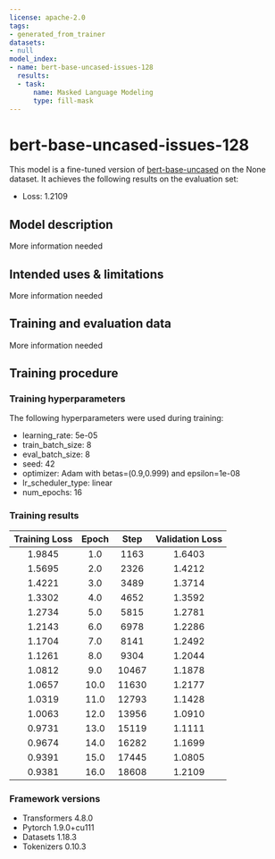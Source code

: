 ```yaml
---
license: apache-2.0
tags:
- generated_from_trainer
datasets:
- null
model_index:
- name: bert-base-uncased-issues-128
  results:
  - task:
      name: Masked Language Modeling
      type: fill-mask
---
```


<!-- This model card has been generated automatically according to the information the Trainer had access to. You
should probably proofread and complete it, then remove this comment. -->

# bert-base-uncased-issues-128

This model is a fine-tuned version of [bert-base-uncased](https://huggingface.co/bert-base-uncased) on the None dataset.
It achieves the following results on the evaluation set:
- Loss: 1.2109

## Model description

More information needed

## Intended uses & limitations

More information needed

## Training and evaluation data

More information needed

## Training procedure

### Training hyperparameters

The following hyperparameters were used during training:
- learning_rate: 5e-05
- train_batch_size: 8
- eval_batch_size: 8
- seed: 42
- optimizer: Adam with betas=(0.9,0.999) and epsilon=1e-08
- lr_scheduler_type: linear
- num_epochs: 16

### Training results

| Training Loss | Epoch | Step  | Validation Loss |
|:-------------:|:-----:|:-----:|:---------------:|
| 1.9845        | 1.0   | 1163  | 1.6403          |
| 1.5695        | 2.0   | 2326  | 1.4212          |
| 1.4221        | 3.0   | 3489  | 1.3714          |
| 1.3302        | 4.0   | 4652  | 1.3592          |
| 1.2734        | 5.0   | 5815  | 1.2781          |
| 1.2143        | 6.0   | 6978  | 1.2286          |
| 1.1704        | 7.0   | 8141  | 1.2492          |
| 1.1261        | 8.0   | 9304  | 1.2044          |
| 1.0812        | 9.0   | 10467 | 1.1878          |
| 1.0657        | 10.0  | 11630 | 1.2177          |
| 1.0319        | 11.0  | 12793 | 1.1428          |
| 1.0063        | 12.0  | 13956 | 1.0910          |
| 0.9731        | 13.0  | 15119 | 1.1111          |
| 0.9674        | 14.0  | 16282 | 1.1699          |
| 0.9391        | 15.0  | 17445 | 1.0805          |
| 0.9381        | 16.0  | 18608 | 1.2109          |


### Framework versions

- Transformers 4.8.0
- Pytorch 1.9.0+cu111
- Datasets 1.18.3
- Tokenizers 0.10.3
